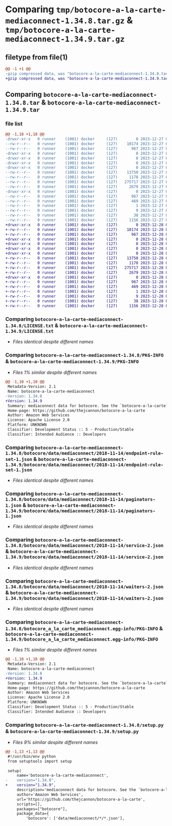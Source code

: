 # Comparing `tmp/botocore-a-la-carte-mediaconnect-1.34.8.tar.gz` & `tmp/botocore-a-la-carte-mediaconnect-1.34.9.tar.gz`

## filetype from file(1)

```diff
@@ -1 +1 @@
-gzip compressed data, was "botocore-a-la-carte-mediaconnect-1.34.8.tar", last modified: Wed Dec 27 01:06:50 2023, max compression
+gzip compressed data, was "botocore-a-la-carte-mediaconnect-1.34.9.tar", last modified: Thu Dec 28 01:06:52 2023, max compression
```

## Comparing `botocore-a-la-carte-mediaconnect-1.34.8.tar` & `botocore-a-la-carte-mediaconnect-1.34.9.tar`

### file list

```diff
@@ -1,18 +1,18 @@
-drwxr-xr-x   0 runner    (1001) docker     (127)        0 2023-12-27 01:06:50.587340 botocore-a-la-carte-mediaconnect-1.34.8/
--rw-r--r--   0 runner    (1001) docker     (127)    10174 2023-12-27 01:06:50.000000 botocore-a-la-carte-mediaconnect-1.34.8/LICENSE.txt
--rw-r--r--   0 runner    (1001) docker     (127)      967 2023-12-27 01:06:50.587340 botocore-a-la-carte-mediaconnect-1.34.8/PKG-INFO
-drwxr-xr-x   0 runner    (1001) docker     (127)        0 2023-12-27 01:06:50.583340 botocore-a-la-carte-mediaconnect-1.34.8/botocore/
-drwxr-xr-x   0 runner    (1001) docker     (127)        0 2023-12-27 01:06:50.583340 botocore-a-la-carte-mediaconnect-1.34.8/botocore/data/
-drwxr-xr-x   0 runner    (1001) docker     (127)        0 2023-12-27 01:06:50.583340 botocore-a-la-carte-mediaconnect-1.34.8/botocore/data/mediaconnect/
-drwxr-xr-x   0 runner    (1001) docker     (127)        0 2023-12-27 01:06:50.587340 botocore-a-la-carte-mediaconnect-1.34.8/botocore/data/mediaconnect/2018-11-14/
--rw-r--r--   0 runner    (1001) docker     (127)    13750 2023-12-27 01:06:29.000000 botocore-a-la-carte-mediaconnect-1.34.8/botocore/data/mediaconnect/2018-11-14/endpoint-rule-set-1.json
--rw-r--r--   0 runner    (1001) docker     (127)     1178 2023-12-27 01:06:29.000000 botocore-a-la-carte-mediaconnect-1.34.8/botocore/data/mediaconnect/2018-11-14/paginators-1.json
--rw-r--r--   0 runner    (1001) docker     (127)   275717 2023-12-27 01:06:29.000000 botocore-a-la-carte-mediaconnect-1.34.8/botocore/data/mediaconnect/2018-11-14/service-2.json
--rw-r--r--   0 runner    (1001) docker     (127)     2679 2023-12-27 01:06:29.000000 botocore-a-la-carte-mediaconnect-1.34.8/botocore/data/mediaconnect/2018-11-14/waiters-2.json
-drwxr-xr-x   0 runner    (1001) docker     (127)        0 2023-12-27 01:06:50.587340 botocore-a-la-carte-mediaconnect-1.34.8/botocore_a_la_carte_mediaconnect.egg-info/
--rw-r--r--   0 runner    (1001) docker     (127)      967 2023-12-27 01:06:50.000000 botocore-a-la-carte-mediaconnect-1.34.8/botocore_a_la_carte_mediaconnect.egg-info/PKG-INFO
--rw-r--r--   0 runner    (1001) docker     (127)      469 2023-12-27 01:06:50.000000 botocore-a-la-carte-mediaconnect-1.34.8/botocore_a_la_carte_mediaconnect.egg-info/SOURCES.txt
--rw-r--r--   0 runner    (1001) docker     (127)        1 2023-12-27 01:06:50.000000 botocore-a-la-carte-mediaconnect-1.34.8/botocore_a_la_carte_mediaconnect.egg-info/dependency_links.txt
--rw-r--r--   0 runner    (1001) docker     (127)        9 2023-12-27 01:06:50.000000 botocore-a-la-carte-mediaconnect-1.34.8/botocore_a_la_carte_mediaconnect.egg-info/top_level.txt
--rw-r--r--   0 runner    (1001) docker     (127)       38 2023-12-27 01:06:50.587340 botocore-a-la-carte-mediaconnect-1.34.8/setup.cfg
--rw-r--r--   0 runner    (1001) docker     (127)     1156 2023-12-27 01:06:50.000000 botocore-a-la-carte-mediaconnect-1.34.8/setup.py
+drwxr-xr-x   0 runner    (1001) docker     (127)        0 2023-12-28 01:06:52.122360 botocore-a-la-carte-mediaconnect-1.34.9/
+-rw-r--r--   0 runner    (1001) docker     (127)    10174 2023-12-28 01:06:51.000000 botocore-a-la-carte-mediaconnect-1.34.9/LICENSE.txt
+-rw-r--r--   0 runner    (1001) docker     (127)      967 2023-12-28 01:06:52.122360 botocore-a-la-carte-mediaconnect-1.34.9/PKG-INFO
+drwxr-xr-x   0 runner    (1001) docker     (127)        0 2023-12-28 01:06:52.118360 botocore-a-la-carte-mediaconnect-1.34.9/botocore/
+drwxr-xr-x   0 runner    (1001) docker     (127)        0 2023-12-28 01:06:52.118360 botocore-a-la-carte-mediaconnect-1.34.9/botocore/data/
+drwxr-xr-x   0 runner    (1001) docker     (127)        0 2023-12-28 01:06:52.118360 botocore-a-la-carte-mediaconnect-1.34.9/botocore/data/mediaconnect/
+drwxr-xr-x   0 runner    (1001) docker     (127)        0 2023-12-28 01:06:52.122360 botocore-a-la-carte-mediaconnect-1.34.9/botocore/data/mediaconnect/2018-11-14/
+-rw-r--r--   0 runner    (1001) docker     (127)    13750 2023-12-28 01:06:26.000000 botocore-a-la-carte-mediaconnect-1.34.9/botocore/data/mediaconnect/2018-11-14/endpoint-rule-set-1.json
+-rw-r--r--   0 runner    (1001) docker     (127)     1178 2023-12-28 01:06:26.000000 botocore-a-la-carte-mediaconnect-1.34.9/botocore/data/mediaconnect/2018-11-14/paginators-1.json
+-rw-r--r--   0 runner    (1001) docker     (127)   275717 2023-12-28 01:06:26.000000 botocore-a-la-carte-mediaconnect-1.34.9/botocore/data/mediaconnect/2018-11-14/service-2.json
+-rw-r--r--   0 runner    (1001) docker     (127)     2679 2023-12-28 01:06:26.000000 botocore-a-la-carte-mediaconnect-1.34.9/botocore/data/mediaconnect/2018-11-14/waiters-2.json
+drwxr-xr-x   0 runner    (1001) docker     (127)        0 2023-12-28 01:06:52.122360 botocore-a-la-carte-mediaconnect-1.34.9/botocore_a_la_carte_mediaconnect.egg-info/
+-rw-r--r--   0 runner    (1001) docker     (127)      967 2023-12-28 01:06:52.000000 botocore-a-la-carte-mediaconnect-1.34.9/botocore_a_la_carte_mediaconnect.egg-info/PKG-INFO
+-rw-r--r--   0 runner    (1001) docker     (127)      469 2023-12-28 01:06:52.000000 botocore-a-la-carte-mediaconnect-1.34.9/botocore_a_la_carte_mediaconnect.egg-info/SOURCES.txt
+-rw-r--r--   0 runner    (1001) docker     (127)        1 2023-12-28 01:06:52.000000 botocore-a-la-carte-mediaconnect-1.34.9/botocore_a_la_carte_mediaconnect.egg-info/dependency_links.txt
+-rw-r--r--   0 runner    (1001) docker     (127)        9 2023-12-28 01:06:52.000000 botocore-a-la-carte-mediaconnect-1.34.9/botocore_a_la_carte_mediaconnect.egg-info/top_level.txt
+-rw-r--r--   0 runner    (1001) docker     (127)       38 2023-12-28 01:06:52.122360 botocore-a-la-carte-mediaconnect-1.34.9/setup.cfg
+-rw-r--r--   0 runner    (1001) docker     (127)     1156 2023-12-28 01:06:51.000000 botocore-a-la-carte-mediaconnect-1.34.9/setup.py
```

### Comparing `botocore-a-la-carte-mediaconnect-1.34.8/LICENSE.txt` & `botocore-a-la-carte-mediaconnect-1.34.9/LICENSE.txt`

 * *Files identical despite different names*

### Comparing `botocore-a-la-carte-mediaconnect-1.34.8/PKG-INFO` & `botocore-a-la-carte-mediaconnect-1.34.9/PKG-INFO`

 * *Files 1% similar despite different names*

```diff
@@ -1,10 +1,10 @@
 Metadata-Version: 2.1
 Name: botocore-a-la-carte-mediaconnect
-Version: 1.34.8
+Version: 1.34.9
 Summary: mediaconnect data for botocore. See the `botocore-a-la-carte` package for more info.
 Home-page: https://github.com/thejcannon/botocore-a-la-carte
 Author: Amazon Web Services
 License: Apache License 2.0
 Platform: UNKNOWN
 Classifier: Development Status :: 5 - Production/Stable
 Classifier: Intended Audience :: Developers
```

### Comparing `botocore-a-la-carte-mediaconnect-1.34.8/botocore/data/mediaconnect/2018-11-14/endpoint-rule-set-1.json` & `botocore-a-la-carte-mediaconnect-1.34.9/botocore/data/mediaconnect/2018-11-14/endpoint-rule-set-1.json`

 * *Files identical despite different names*

### Comparing `botocore-a-la-carte-mediaconnect-1.34.8/botocore/data/mediaconnect/2018-11-14/paginators-1.json` & `botocore-a-la-carte-mediaconnect-1.34.9/botocore/data/mediaconnect/2018-11-14/paginators-1.json`

 * *Files identical despite different names*

### Comparing `botocore-a-la-carte-mediaconnect-1.34.8/botocore/data/mediaconnect/2018-11-14/service-2.json` & `botocore-a-la-carte-mediaconnect-1.34.9/botocore/data/mediaconnect/2018-11-14/service-2.json`

 * *Files identical despite different names*

### Comparing `botocore-a-la-carte-mediaconnect-1.34.8/botocore/data/mediaconnect/2018-11-14/waiters-2.json` & `botocore-a-la-carte-mediaconnect-1.34.9/botocore/data/mediaconnect/2018-11-14/waiters-2.json`

 * *Files identical despite different names*

### Comparing `botocore-a-la-carte-mediaconnect-1.34.8/botocore_a_la_carte_mediaconnect.egg-info/PKG-INFO` & `botocore-a-la-carte-mediaconnect-1.34.9/botocore_a_la_carte_mediaconnect.egg-info/PKG-INFO`

 * *Files 1% similar despite different names*

```diff
@@ -1,10 +1,10 @@
 Metadata-Version: 2.1
 Name: botocore-a-la-carte-mediaconnect
-Version: 1.34.8
+Version: 1.34.9
 Summary: mediaconnect data for botocore. See the `botocore-a-la-carte` package for more info.
 Home-page: https://github.com/thejcannon/botocore-a-la-carte
 Author: Amazon Web Services
 License: Apache License 2.0
 Platform: UNKNOWN
 Classifier: Development Status :: 5 - Production/Stable
 Classifier: Intended Audience :: Developers
```

### Comparing `botocore-a-la-carte-mediaconnect-1.34.8/setup.py` & `botocore-a-la-carte-mediaconnect-1.34.9/setup.py`

 * *Files 9% similar despite different names*

```diff
@@ -1,13 +1,13 @@
 #!/usr/bin/env python
 from setuptools import setup
 
 setup(
     name='botocore-a-la-carte-mediaconnect',
-    version="1.34.8",
+    version="1.34.9",
     description='mediaconnect data for botocore. See the `botocore-a-la-carte` package for more info.',
     author='Amazon Web Services',
     url='https://github.com/thejcannon/botocore-a-la-carte',
     scripts=[],
     packages=["botocore"],
     package_data={
         'botocore': ['data/mediaconnect/*/*.json'],
```

